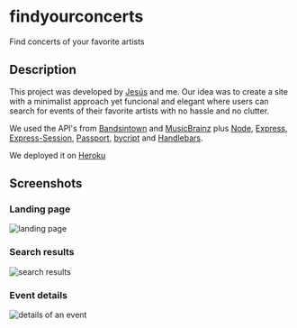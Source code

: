 # findyourconcerts

Find concerts of your favorite artists

## Description

This project was developed by [Jesús](https://github.com/j-jmnz) and me. Our idea was to create a site with a minimalist approach yet funcional and elegant where users can search for events of their favorite artists with no hassle and no clutter.

We used the API's from [Bandsintown](https://app.swaggerhub.com/apis-docs/Bandsintown/PublicAPI/3.0.0) and [MusicBrainz](https://musicbrainz.org/doc/Development) plus [Node](https://nodejs.org/en/), [Express](http://expressjs.com/), [Express-Session](https://github.com/expressjs/session), [Passport](http://www.passportjs.org/), [bycript](https://www.npmjs.com/package/bcrypt) and [Handlebars](https://handlebarsjs.com/).

We deployed it on [Heroku](https://find-your-concerts.herokuapp.com/)

## Screenshots

### Landing page
![landing page](https://res.cloudinary.com/morbec/image/upload/v1556377660/findyourconcerts-readme/01_n0jrd9.png)


### Search results
![search results](https://res.cloudinary.com/morbec/image/upload/v1556377651/findyourconcerts-readme/02_xcr346.png)

### Event details
![details of an event](https://res.cloudinary.com/morbec/image/upload/v1556377651/findyourconcerts-readme/03_y4c3pn.png)
